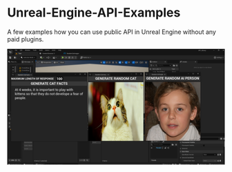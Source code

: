 # Unreal-Engine-API-Examples
A few examples how you can use public API in Unreal Engine without any paid plugins.

<img src="https://raw.githubusercontent.com/9wind/Unreal-Engine-API-Examples/refs/heads/main/Examples.png">
